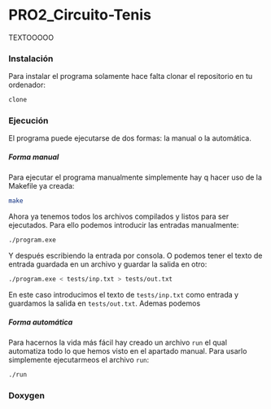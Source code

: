 # PRO2_Circuito-Tenis
TEXTOOOOO
### Instalación
Para instalar el programa solamente hace falta clonar el repositorio en tu ordenador:
```sh
clone
```
### Ejecución
El programa puede ejecutarse de dos formas: la manual o la automática.
##### Forma manual
Para ejecutar el programa manualmente simplemente hay q hacer uso de la Makefile ya creada:
```sh
make
```
Ahora ya tenemos todos los archivos compilados y listos para ser ejecutados.
Para ello podemos introducir las entradas manualmente: 
```sh
./program.exe
```
Y después escribiendo la entrada por consola. 
O podemos tener el texto de entrada guardada en un archivo y guardar la salida en otro:
```sh
./program.exe < tests/inp.txt > tests/out.txt
```
En este caso introducimos el texto de `tests/inp.txt` como entrada y guardamos la salida en `tests/out.txt`.
Ademas podemos 
##### Forma automática
Para hacernos la vida más fácil hay creado un archivo `run` el qual automatiza todo lo que hemos visto en el apartado manual. Para usarlo simplemente ejecutarmeos el archivo `run`:
```sh
./run
```
### Doxygen